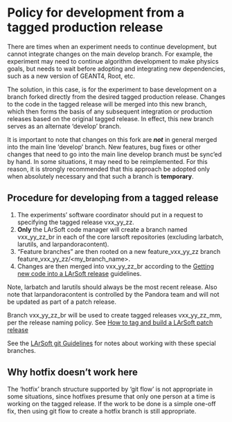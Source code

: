 Policy for development from a tagged production release
====================================================================================================================

There are times when an experiment needs to continue development, but cannot integrate changes on the main develop branch. For example, the experiment may need to continue algorithm development to make physics goals, but needs to wait before adopting and integrating new dependencies, such as a new version of GEANT4, Root, etc.

The solution, in this case, is for the experiment to base development on a branch forked directly from the desired tagged production release. Changes to the code in the tagged release will be merged into this new branch, which then forms the basis of any subsequent integration or production releases based on the original tagged release. In effect, this new branch serves as an alternate ‘develop’ branch.

It is important to note that changes on this fork are ***not*** in general merged into the main line ‘develop’ branch. New features, bug fixes or other changes that need to go into the main line develop branch must be sync’ed by hand. In some situations, it may need to be reimplemented. For this reason, it is strongly recommended that this approach be adopted only when absolutely necessary and that such a branch is **temporary**.

Procedure for developing from a tagged release
--------------------------------------------------------------------------------------------------

1.  The experiments’ software coordinator should put in a request to specifying the tagged release vxx_yy_zz.
2.  **Only** the LArSoft code manager will create a branch named vxx_yy_zz_br in each of the core larsoft repositories (excluding larbatch, larutils, and larpandoracontent).
3.  “Feature branches” are then rooted on a new feature_vxx_yy_zz branch feature_vxx_yy_zz/\<my_branch_name\>.
4.  Changes are then merged into vxx_yy_zz_br according to the [Getting new code into a LArSoft release](Getting_new_code_into_a_LArSoft_release) guidelines.

Note, larbatch and larutils should always be the most recent release. Also note that larpandoracontent is controlled by the Pandora team and will not be updated as part of a patch release.

Branch vxx_yy_zz_br will be used to create tagged releases vxx_yy_zz_mm, per the release naming policy. See [How to tag and build a LArSoft patch release](How_to_tag_and_build_a_LArSoft_patch_release)

See the [LArSoft git Guidelines](LArSoft_git_Guidelines) for notes about working with these special branches.

Why hotfix doesn’t work here
-------------------------------------------------------------

The ‘hotfix’ branch structure supported by ‘git flow’ is not appropriate in some situations, since hotfixes presume that only one person at a time is working on the tagged release. If the work to be done is a simple one-off fix, then using git flow to create a hotfix branch is still appropriate.
